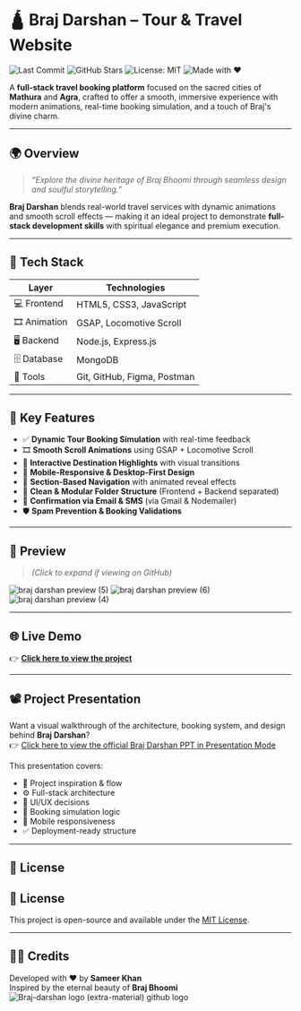 # 🛕 Braj Darshan – Tour & Travel Website

![Last Commit](https://img.shields.io/github/last-commit/hey-itz-sameerkhan/braj-darshan)
![GitHub Stars](https://img.shields.io/github/stars/hey-itz-sameerkhan/braj-darshan?style=social)
![License: MIT](https://img.shields.io/badge/License-MIT-yellow.svg)
![Made with ❤️](https://img.shields.io/badge/Made%20with-%E2%9D%A4-red)

A **full-stack travel booking platform** focused on the sacred cities of **Mathura** and **Agra**, crafted to offer a smooth, immersive experience with modern animations, real-time booking simulation, and a touch of Braj's divine charm.

---

## 🌍 Overview

> *“Explore the divine heritage of Braj Bhoomi through seamless design and soulful storytelling.”*

**Braj Darshan** blends real-world travel services with dynamic animations and smooth scroll effects — making it an ideal project to demonstrate **full-stack development skills** with spiritual elegance and premium execution.

---

## 🚀 Tech Stack

| Layer       | Technologies                          |
|-------------|----------------------------------------|
| 💻 Frontend  | HTML5, CSS3, JavaScript                |
| 🎞️ Animation | GSAP, Locomotive Scroll                |
| 🖥️ Backend   | Node.js, Express.js                    |
| 🗄️ Database  | MongoDB                                |
| 🧰 Tools     | Git, GitHub, Figma, Postman            |

---

## 🎯 Key Features

- ✅ **Dynamic Tour Booking Simulation** with real-time feedback  
- 🎞️ **Smooth Scroll Animations** using GSAP + Locomotive Scroll  
- 📍 **Interactive Destination Highlights** with visual transitions  
- 📱 **Mobile-Responsive & Desktop-First Design**  
- 🧭 **Section-Based Navigation** with animated reveal effects  
- 📂 **Clean & Modular Folder Structure** (Frontend + Backend separated)  
- 💌 **Confirmation via Email & SMS** (via Gmail & Nodemailer)  
- 🛡️ **Spam Prevention & Booking Validations**

---

## 📸 Preview

> *(Click to expand if viewing on GitHub)*

![braj darshan preview (5)](https://github.com/user-attachments/assets/97f36ff0-cb12-4e56-a0c8-aeb9477c00ba)
![braj darshan preview (6)](https://github.com/user-attachments/assets/338a4c1f-e6e0-4375-9b50-a045ff0cdc71)
![braj darshan preview (4)](https://github.com/user-attachments/assets/53896518-2415-45db-b5b0-3623fb89bc94)

---

## 🌐 Live Demo

👉 **[Click here to view the project](https://braj-darshan-tour-and-travels.netlify.app/)**


---

## 📽️ Project Presentation

Want a visual walkthrough of the architecture, booking system, and design behind **Braj Darshan**?  
👉 [Click here to view the official Braj Darshan PPT in Presentation Mode](https://docs.google.com/presentation/d/1fmYHSxJweIZGOh55c_DwhgGdk_sowE9r/present)

This presentation covers:
- 📌 Project inspiration & flow
- ⚙️ Full-stack architecture
- 🎨 UI/UX decisions
- 🛒 Booking simulation logic
- 📱 Mobile responsiveness
- ✅ Deployment-ready structure

---

## 📝 License




## 📝 License

This project is open-source and available under the [MIT License](LICENSE).

---

## 🙏🏻 Credits

Developed with ❤️ by **Sameer Khan**  
Inspired by the eternal beauty of **Braj Bhoomi**  
 ![Braj-darshan logo (extra-material) github logo](https://github.com/user-attachments/assets/091b7434-592a-42d7-afd1-149b4bb4f8d3)
